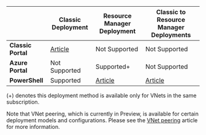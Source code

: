 |  | **Classic Deployment** | **Resource Manager Deployment** | **Classic to Resource Manager Deployments** |
|----------------------------------------|-------------|----------------------|---------------------------------|
| **Classic Portal** | [Article](../articles/vpn-gateway/virtual-networks-configure-vnet-to-vnet-connection.md)  |  Not Supported |  Not Supported |
| **Azure Portal** |  Not Supported | Supported+ |  Not Supported |
| **PowerShell** | Supported | [Article](../articles/vpn-gateway/vpn-gateway-vnet-vnet-rm-ps.md) | [Article](../articles/virtual-network/virtual-networks-arm-asm-s2s.md)

(+) denotes this deployment method is available only for VNets in the same subscription.

Note that VNet peering, which is currently in Preview, is available for certain deployment models and configurations. Please see the [VNet peering](../articles/virtual-network/virtual-network-peering-overview.md) article for more information.


